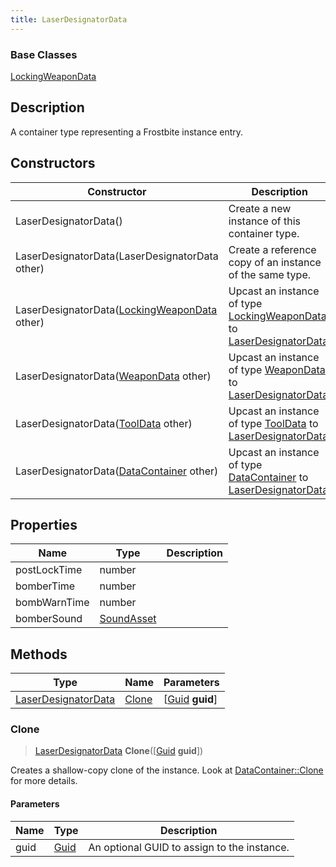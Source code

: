 ```yaml
---
title: LaserDesignatorData
---
```

### Base Classes

[LockingWeaponData](/vext/ref/fb/lockingweapondata/)

## Description

A container type representing a Frostbite instance entry.

## Constructors

| Constructor                                                                    | Description                                                                                                                   |
| ------------------------------------------------------------------------------ | ----------------------------------------------------------------------------------------------------------------------------- |
| LaserDesignatorData()                                                          | Create a new instance of this container type.                                                                                 |
| LaserDesignatorData(LaserDesignatorData other)                                 | Create a reference copy of an instance of the same type.                                                                      |
| LaserDesignatorData([LockingWeaponData](/vext/ref/fb/lockingweapondata/) other)              | Upcast an instance of type [LockingWeaponData](/vext/ref/fb/lockingweapondata/) to [LaserDesignatorData](/vext/ref/fb/laserdesignatordata/).              |
| LaserDesignatorData([WeaponData](/vext/ref/fb/weapondata/) other)                            | Upcast an instance of type [WeaponData](/vext/ref/fb/weapondata/) to [LaserDesignatorData](/vext/ref/fb/laserdesignatordata/).                            |
| LaserDesignatorData([ToolData](/vext/ref/fb/tooldata/) other)                                | Upcast an instance of type [ToolData](/vext/ref/fb/tooldata/) to [LaserDesignatorData](/vext/ref/fb/laserdesignatordata/).                                |
| LaserDesignatorData([DataContainer](/vext/ref/shared/class/datacontainer) other) | Upcast an instance of type [DataContainer](/vext/ref/shared/class/datacontainer) to [LaserDesignatorData](/vext/ref/fb/laserdesignatordata/). |

## Properties

| Name         | Type                     | Description |
| ------------ | ------------------------ | ----------- |
| postLockTime | number                   |             |
| bomberTime   | number                   |             |
| bombWarnTime | number                   |             |
| bomberSound  | [SoundAsset](/vext/ref/fb/soundasset/) |             |

## Methods

| Type                                       | Name            | Parameters                                     |
| ------------------------------------------ | --------------- | ---------------------------------------------- |
| [LaserDesignatorData](/vext/ref/fb/laserdesignatordata/) | [Clone](#clone) | \[[Guid](/vext/ref/shared/class/guid) **guid**\] |

### Clone

> [LaserDesignatorData](/vext/ref/fb/laserdesignatordata/) **Clone**(\[[Guid](/vext/ref/shared/class/guid) **guid**\])

Creates a shallow-copy clone of the instance. Look at [DataContainer::Clone](/vext/ref/shared/class/datacontainer#clone) for more details.

#### Parameters

| Name | Type         | Description                                 |
| ---- | ------------ | ------------------------------------------- |
| guid | [Guid](/vext/ref/shared/class/guid/) | An optional GUID to assign to the instance. |
